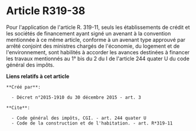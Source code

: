 # Article R319-38

Pour l'application de l'article R. 319-11, seuls les établissements de crédit et les sociétés de financement ayant signé un
avenant à la convention mentionnée à ce même article, conforme à un avenant type approuvé par arrêté conjoint des ministres
chargés de l'économie, du logement et de l'environnement, sont habilités à accorder les avances destinées à financer les
travaux mentionnés au 1° bis du 2 du I de l'article 244 quater U du code général des impôts.

**Liens relatifs à cet article**

	**Créé par**:

	  - Décret n°2015-1910 du 30 décembre 2015 - art. 3

	**Cite**:

	  - Code général des impôts, CGI. - art. 244 quater U
	  - Code de la construction et de l'habitation. - art. R*319-11
